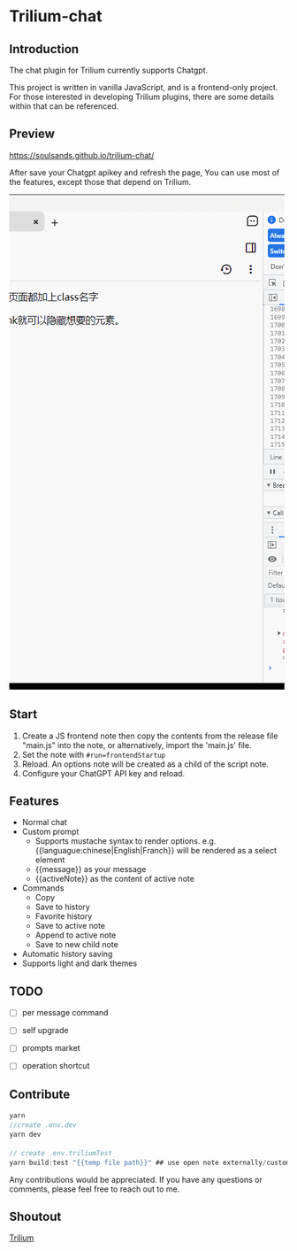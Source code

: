 # Trilium-chat

## Introduction

The chat plugin for Trilium currently supports Chatgpt.

This project is written in vanilla JavaScript, and is a frontend-only project. For those interested in developing Trilium plugins, there are some details within that can be referenced.

## Preview

https://soulsands.github.io/trilium-chat/

After save your Chatgpt apikey and refresh the page,  You can use most of the features, except those that depend on Trilium. 



![prompt](./media/prompt.gif)



## Start

1. Create a JS frontend note then copy the contents from the release file "main.js" into the note, or alternatively, import the 'main.js' file.
2. Set the note with `#run=frontendStartup `
3. Reload. An options note will be created as a child of the script note.
4. Configure your ChatGPT API key and reload.

## Features 

- Normal chat
- Custom prompt
  - Supports mustache syntax to render options. e.g. {{languague:chinese|English|Franch}} will be rendered as a select element
  - {{message}} as your message
  - {{activeNote}} as the content of active note
- Commands
  - Copy
  - Save to history
  - Favorite history
  - Save to active note
  - Append to active note
  - Save to new child note
- Automatic history saving
- Supports light and dark themes



## TODO

- [ ] per message command
- [ ] self upgrade
- [ ] prompts market
- [ ] operation shortcut





## Contribute

```js
yarn
//create .env.dev
yarn dev

// create .env.triliumTest
yarn build:test "{{temp file path}}" ## use open note externally/custom to create a temporary file
```

Any contributions would be appreciated. If you have any questions or comments,  please feel free to reach out to me.

## Shoutout

[Trilium](https://github.com/zadam/trilium)





